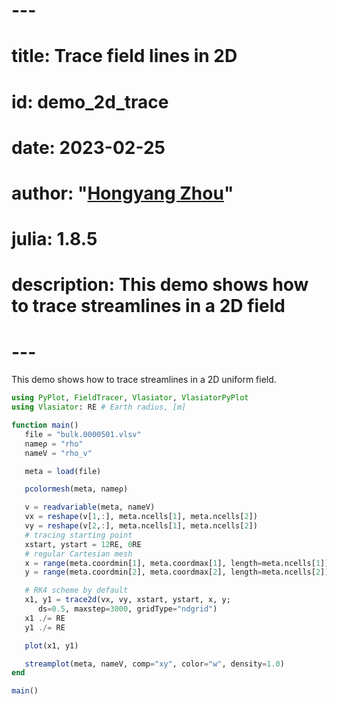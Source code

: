 # ---
# title: Trace field lines in 2D
# id: demo_2d_trace
# date: 2023-02-25
# author: "[Hongyang Zhou](https://github.com/henry2004y)"
# julia: 1.8.5
# description: This demo shows how to trace streamlines in a 2D field
# ---

This demo shows how to trace streamlines in a 2D uniform field.
```julia
using PyPlot, FieldTracer, Vlasiator, VlasiatorPyPlot
using Vlasiator: RE # Earth radius, [m]

function main()
   file = "bulk.0000501.vlsv"
   nameρ = "rho"
   nameV = "rho_v"

   meta = load(file)

   pcolormesh(meta, nameρ)

   v = readvariable(meta, nameV)
   vx = reshape(v[1,:], meta.ncells[1], meta.ncells[2])
   vy = reshape(v[2,:], meta.ncells[1], meta.ncells[2])
   # tracing starting point
   xstart, ystart = 12RE, 0RE
   # regular Cartesian mesh
   x = range(meta.coordmin[1], meta.coordmax[1], length=meta.ncells[1])
   y = range(meta.coordmin[2], meta.coordmax[2], length=meta.ncells[2])

   # RK4 scheme by default
   x1, y1 = trace2d(vx, vy, xstart, ystart, x, y;
      ds=0.5, maxstep=3000, gridType="ndgrid")
   x1 ./= RE
   y1 ./= RE

   plot(x1, y1)

   streamplot(meta, nameV, comp="xy", color="w", density=1.0)
end

main()
```